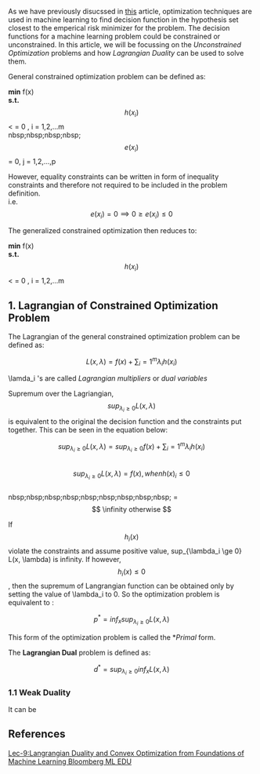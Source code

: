 As we have previously disucssed in [this](https://ritupande.github.io/Introduction-to-Statistical-Learning-Theory/) article, optimization techniques are used in machine learning to find decision function in the hypothesis set closest to the emperical risk minimizer for the problem. The decision functions for a machine learning problem could be constrained or unconstrained. In this article, we will be focussing on the *Unconstrained Optimization* problems and how *Lagrangian Duality* can be used to solve them.   
  
General constrained optimization problem can be defined as:    

**min** f(x)    
**s.t.** $$ h(x_i) $$  < = 0 , i = 1,2,...m    
nbsp;nbsp;nbsp;nbsp;$$ e(x_i) $$ = 0, j = 1,2,...,p  

However, equality constraints can be written in form of inequality constraints and therefore not required to be included in the problem definition.  
i.e.  $$ e(x_i) = 0 \implies   0 \ge e(x_i) \le 0  $$  
  
The generalized constrained optimization then reduces to:  
  
**min** f(x)    
**s.t.** $$ h(x_i) $$  < = 0 , i = 1,2,...m    

## 1. Lagrangian of Constrained Optimization Problem

The Lagrangian of the general constrained optimization problem can be defined as:  
  
  $$ L(x, \lambda) = f(x) + \sum_i=1^m \lambda_i h(x_i) $$    
  
  \lamda_i 's  are called *Lagrangian multipliers* or *dual variables*   
  
  Supremum over the Lagriangian, $$ sup_{\lambda_i \ge 0} L(x, \lambda) $$ is equivalent to the original the decision function and the constraints put together.  This can be seen in the equation below:  
    
  $$ sup_{\lambda_i \ge 0} L(x, \lambda)  =  sup_{\lambda_i \ge 0}  f(x) + \sum_i=1^m \lambda_i h(x_i)  $$  
  $$ sup_{\lambda_i \ge 0} L(x, \lambda)  = f(x), when h(x)_i \le 0 $$  
  nbsp;nbsp;nbsp;nbsp;nbsp;nbsp;nbsp;nbsp;nbsp; = $$ \infinity otherwise $$  
  
If $$ h_i(x) $$ violate the constraints and assume positive value,  sup_{\lambda_i \ge 0} L(x, \lambda)  is infinity. If however, $$ h_i(x) \le 0 $$, then the supremum of Langrangian function can be obtained only by setting the value of \lambda_i to 0.  So the optimization problem is equivalent to :
  
 $$ p^* =  inf_x sup_{\lambda_i \ge 0} L(x, \lambda) $$  
 
 This form of the optimization  problem is called the **Primal* form.
 
 The **Lagrangian Dual** problem is defined as:  
   
  $$ d^* =  sup_{\lambda_i \ge 0} inf_x L(x, \lambda) $$  
  
  ### 1.1  Weak Duality    
    
  It can be 
 
  
## References
[Lec-9:Langrangian Duality and Convex Optimization from  Foundations of Machine Learning Bloomberg ML EDU](https://bloomberg.github.io/foml/#lecture-9-lagrangian-duality-and-convex-optimization)
